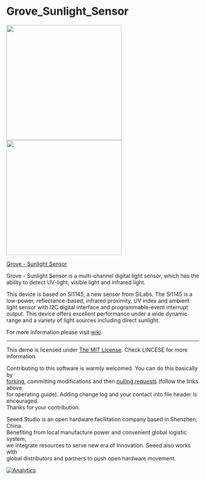 # Grove_Sunlight_Sensor

<img src=https://statics3.seeedstudio.com/images/product/101020089%201.jpg width=300><img src=https://statics3.seeedstudio.com/product/101020089%201_01.jpg width=300>

[Grove - Sunlight Sensor](https://www.seeedstudio.com/Grove-Sunlight-Sensor-p-2530.html)

Grove - Sunlight Sensor is a multi-channel digital light sensor, which has the ability to detect UV-light, visible light and infrared light.

This device is based on SI1145, a new sensor from SiLabs. The Si1145 is a low-power, reflectance-based, infrared proximity, UV index and ambient light sensor with I2C digital interface and programmable-event interrupt output. This device offers excellent performance under a wide dynamic range and a variety of light sources including direct sunlight.

For more information please visit [wiki](http://wiki.seeedstudio.com/Grove-Sunlight_Sensor/).

----

This demo is licensed under [The MIT License](http://opensource.org/licenses/mit-license.php). Check LINCESE for more information.<br>

Contributing to this software is warmly welcomed. You can do this basically by<br>
[forking](https://help.github.com/articles/fork-a-repo), committing modifications and then [pulling requests](https://help.github.com/articles/using-pull-requests) (follow the links above<br>
for operating guide). Adding change log and your contact into file header is encouraged.<br>
Thanks for your contribution.

Seeed Studio is an open hardware facilitation company based in Shenzhen, China. <br>
Benefiting from local manufacture power and convenient global logistic system, <br>
we integrate resources to serve new era of innovation. Seeed also works with <br>
global distributors and partners to push open hardware movement.<br>



[![Analytics](https://ga-beacon.appspot.com/UA-46589105-3/Grove_Sunlight_Sensor)](https://github.com/igrigorik/ga-beacon)
